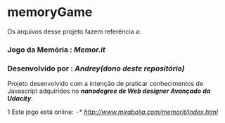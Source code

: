# memoryGame

Os arquivos desse projeto fazem referência a:

### Jogo da Memória : *Memor.it*
### Desenvolvido por : *Andrey(dono deste repositório)*

Projeto desenvolvido com a intenção de praticar conhecimentos de Javascript adquiridos no **_nanodegree de Web designer Avançado da Udacity_**.

1 Este jogo está online:
⋅⋅* *http://www.mirabolia.com/memorit/index.html*